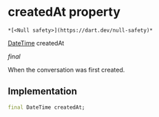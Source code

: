 


# createdAt property




    *[<Null safety>](https://dart.dev/null-safety)*



[DateTime](https://api.flutter.dev/flutter/dart-core/DateTime-class.html) createdAt
  
_<span class="feature">final</span>_



<p>When the conversation was first created.</p>



## Implementation

```dart
final DateTime createdAt;
```







